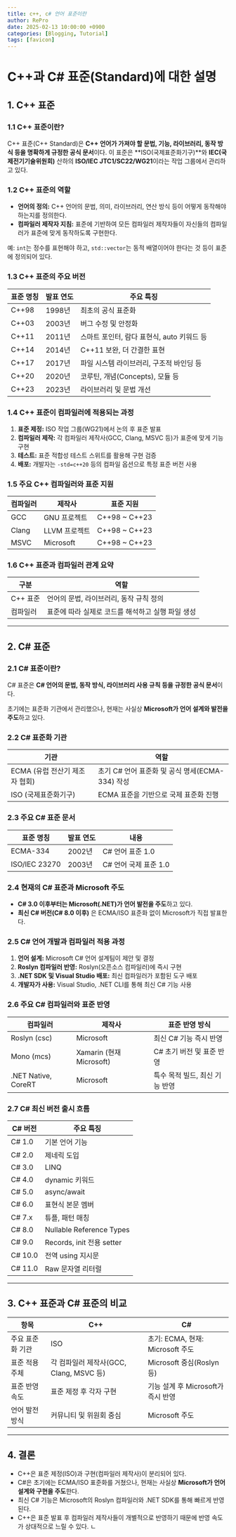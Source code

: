 ```yaml
---
title: c++, c# 언어 표준이란
author: RePro
date: 2025-02-13 10:00:00 +0900
categories: [Blogging, Tutorial]
tags: [favicon]
---
```



# C++과 C# 표준(Standard)에 대한 설명

## 1. C++ 표준

### 1.1 C++ 표준이란?
C++ 표준(C++ Standard)은 **C++ 언어가 가져야 할 문법, 기능, 라이브러리, 동작 방식 등을 명확하게 규정한 공식 문서**이다.
이 표준은 **ISO(국제표준화기구)**와 **IEC(국제전기기술위원회)** 산하의 **ISO/IEC JTC1/SC22/WG21**이라는 작업 그룹에서 관리하고 있다.

### 1.2 C++ 표준의 역할
- **언어의 정의:** C++ 언어의 문법, 의미, 라이브러리, 연산 방식 등이 어떻게 동작해야 하는지를 정의한다.
- **컴파일러 제작자 지침:** 표준에 기반하여 모든 컴파일러 제작자들이 자신들의 컴파일러가 표준에 맞게 동작하도록 구현한다.

예: `int`는 정수를 표현해야 하고, `std::vector`는 동적 배열이어야 한다는 것 등이 표준에 정의되어 있다.

### 1.3 C++ 표준의 주요 버전
| 표준 명칭 | 발표 연도 | 주요 특징 |
|----------|----------|----------|
| C++98 | 1998년 | 최초의 공식 표준화 |
| C++03 | 2003년 | 버그 수정 및 안정화 |
| C++11 | 2011년 | 스마트 포인터, 람다 표현식, auto 키워드 등 |
| C++14 | 2014년 | C++11 보완, 더 간결한 표현 |
| C++17 | 2017년 | 파일 시스템 라이브러리, 구조적 바인딩 등 |
| C++20 | 2020년 | 코루틴, 개념(Concepts), 모듈 등 |
| C++23 | 2023년 | 라이브러리 및 문법 개선 |

### 1.4 C++ 표준이 컴파일러에 적용되는 과정
1. **표준 제정:** ISO 작업 그룹(WG21)에서 논의 후 표준 발표
2. **컴파일러 제작:** 각 컴파일러 제작사(GCC, Clang, MSVC 등)가 표준에 맞게 기능 구현
3. **테스트:** 표준 적합성 테스트 스위트를 활용해 구현 검증
4. **배포:** 개발자는 `-std=c++20` 등의 컴파일 옵션으로 특정 표준 버전 사용

### 1.5 주요 C++ 컴파일러와 표준 지원
| 컴파일러 | 제작사 | 표준 지원 |
|----------|---------|-----------|
| GCC | GNU 프로젝트 | C++98 ~ C++23 |
| Clang | LLVM 프로젝트 | C++98 ~ C++23 |
| MSVC | Microsoft | C++98 ~ C++23 |

### 1.6 C++ 표준과 컴파일러 관계 요약
| 구분 | 역할 |
|------|------|
| C++ 표준 | 언어의 문법, 라이브러리, 동작 규칙 정의 |
| 컴파일러 | 표준에 따라 실제로 코드를 해석하고 실행 파일 생성 |

---

## 2. C# 표준

### 2.1 C# 표준이란?
C# 표준은 **C# 언어의 문법, 동작 방식, 라이브러리 사용 규칙 등을 규정한 공식 문서**이다.

초기에는 표준화 기관에서 관리했으나, 현재는 사실상 **Microsoft가 언어 설계와 발전을 주도**하고 있다.

### 2.2 C# 표준화 기관
| 기관 | 역할 |
|------|---------------------|
| ECMA (유럽 전산기 제조자 협회) | 초기 C# 언어 표준화 및 공식 명세(ECMA-334) 작성 |
| ISO (국제표준화기구) | ECMA 표준을 기반으로 국제 표준화 진행 |

### 2.3 주요 C# 표준 문서
| 표준 명칭 | 발표 연도 | 내용 |
|-----------|-----------|----------------|
| ECMA-334 | 2002년 | C# 언어 표준 1.0 |
| ISO/IEC 23270 | 2003년 | C# 언어 국제 표준 1.0 |

### 2.4 현재의 C# 표준과 Microsoft 주도
- **C# 3.0 이후부터는 Microsoft(.NET)가 언어 발전을 주도**하고 있다.
- **최신 C# 버전(C# 8.0 이후)** 은 ECMA/ISO 표준화 없이 Microsoft가 직접 발표한다.

### 2.5 C# 언어 개발과 컴파일러 적용 과정
1. **언어 설계:** Microsoft C# 언어 설계팀이 제안 및 결정
2. **Roslyn 컴파일러 반영:** Roslyn(오픈소스 컴파일러)에 즉시 구현
3. **.NET SDK 및 Visual Studio 배포:** 최신 컴파일러가 포함된 도구 배포
4. **개발자가 사용:** Visual Studio, .NET CLI를 통해 최신 C# 기능 사용

### 2.6 주요 C# 컴파일러와 표준 반영
| 컴파일러 | 제작사 | 표준 반영 방식 |
|----------|---------|----------------|
| Roslyn (csc) | Microsoft | 최신 C# 기능 즉시 반영 |
| Mono (mcs) | Xamarin (현재 Microsoft) | C# 초기 버전 및 표준 반영 |
| .NET Native, CoreRT | Microsoft | 특수 목적 빌드, 최신 기능 반영 |

### 2.7 C# 최신 버전 출시 흐름
| C# 버전 | 주요 특징 |
|---------|-----------|
| C# 1.0 | 기본 언어 기능 |
| C# 2.0 | 제네릭 도입 |
| C# 3.0 | LINQ |
| C# 4.0 | dynamic 키워드 |
| C# 5.0 | async/await |
| C# 6.0 | 표현식 본문 멤버 |
| C# 7.x | 튜플, 패턴 매칭 |
| C# 8.0 | Nullable Reference Types |
| C# 9.0 | Records, init 전용 setter |
| C# 10.0 | 전역 using 지시문 |
| C# 11.0 | Raw 문자열 리터럴 |

---

## 3. C++ 표준과 C# 표준의 비교
| 항목 | C++ | C# |
|------|-----|-----|
| 주요 표준화 기관 | ISO | 초기: ECMA, 현재: Microsoft 주도 |
| 표준 적용 주체 | 각 컴파일러 제작사(GCC, Clang, MSVC 등) | Microsoft 중심(Roslyn 등) |
| 표준 반영 속도 | 표준 제정 후 각자 구현 | 기능 설계 후 Microsoft가 즉시 반영 |
| 언어 발전 방식 | 커뮤니티 및 위원회 중심 | Microsoft 주도 |

---

## 4. 결론
- C++은 표준 제정(ISO)과 구현(컴파일러 제작사)이 분리되어 있다.
- C#은 초기에는 ECMA/ISO 표준화를 거쳤으나, 현재는 사실상 **Microsoft가 언어 설계와 구현을 주도**한다.
- 최신 C# 기능은 Microsoft의 Roslyn 컴파일러와 .NET SDK를 통해 빠르게 반영된다.
- C++은 표준 발표 후 컴파일러 제작사들이 개별적으로 반영하기 때문에 반영 속도가 상대적으로 느릴 수 있다.
ㄴ